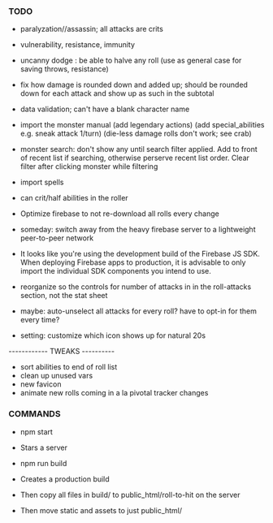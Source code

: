 
### TODO

- paralyzation//assassin; all attacks are crits
- vulnerability, resistance, immunity
- uncanny dodge : be able to halve any roll
  (use as general case for saving throws, resistance)

- fix how damage is rounded down and added up; should be rounded down for each attack and show up as such in the subtotal

- data validation; can't have a blank character name

- import the monster manual
  (add legendary actions)
  (add special_abilities e.g. sneak attack 1/turn)
  (die-less damage rolls don't work; see crab)

- monster search: don't show any until search filter applied. Add to front of recent list if searching, otherwise perserve recent list order. Clear filter after clicking monster while filtering

- import spells

- can crit/half abilities in the roller

- Optimize firebase to not re-download all rolls every change

- someday: switch away from the heavy firebase server to a lightweight peer-to-peer network

- It looks like you're using the development build of the Firebase JS SDK.
When deploying Firebase apps to production, it is advisable to only import
the individual SDK components you intend to use.

- reorganize so the controls for number of attacks in in the roll-attacks section, not the stat sheet

- maybe: auto-unselect all attacks for every roll? have to opt-in for them every time?
- setting: customize which icon shows up for natural 20s



------------ TWEAKS ----------
- sort abilities to end of roll list
- clean up unused vars
- new favicon
- animate new rolls coming in a la pivotal tracker changes


### COMMANDS

- npm start
- Stars a server

- npm run build
- Creates a production build
- Then copy all files in build/ to public_html/roll-to-hit on the server
- Then move static and assets to just public_html/
